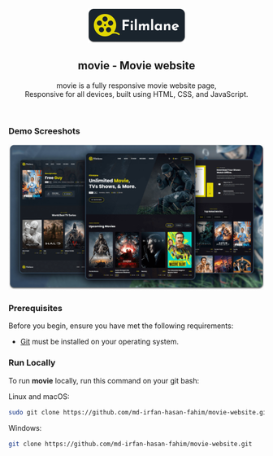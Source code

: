 <div align="center">
 
  <img src="./readme-images/project-logo.png" />

  <h2 align="center">movie - Movie website</h2>

  movie is a fully responsive movie website page, <br />Responsive for all devices, built using HTML, CSS, and JavaScript.

</div>

<br />

### Demo Screeshots

![movie Desktop Demo](./readme-images/desktop.png "Desktop Demo")

### Prerequisites

Before you begin, ensure you have met the following requirements:

* [Git](https://git-scm.com/downloads "Download Git") must be installed on your operating system.

### Run Locally

To run **movie** locally, run this command on your git bash:

Linux and macOS:

```bash
sudo git clone https://github.com/md-irfan-hasan-fahim/movie-website.git
```

Windows:

```bash
git clone https://github.com/md-irfan-hasan-fahim/movie-website.git
```